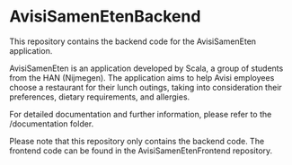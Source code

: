 # AvisiSamenEtenBackend

This repository contains the backend code for the AvisiSamenEten application.

AvisiSamenEten is an application developed by Scala, a group of students from the HAN (Nijmegen). 
The application aims to help Avisi employees choose a restaurant for their 
lunch outings, taking into consideration their preferences, dietary requirements, and allergies.

For detailed documentation and further information, please refer to the /documentation folder.

Please note that this repository only contains the backend code. The frontend code can be found in the AvisiSamenEtenFrontend repository.
